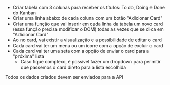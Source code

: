 - Criar tabela com 3 colunas para receber os títulos: To do, Doing e Done do Kanban
- Criar uma linha abaixo de cada coluna com um botão "Adicionar Card"
- Criar uma função que vai inserir em cada linha da tabela um novo card (essa função precisa modificar o DOM) todas as vezes que se clica em "Adicionar Card"
- Ao no card, vai existir a visualização e a possibilidade de editar o card
- Cada card vai ter um menu ou um ícone com a opção de excluir o card
- Cada card vai ter uma seta com a opção de enviar o card para a "próxima" lista
   - Caso fique complexo, é possível fazer um dropdown para permitir que passemos o card direto para a lista escolhida

Todos os dados criados devem ser enviados para a API
